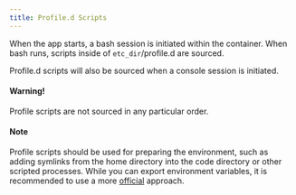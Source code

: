 ```yaml
---
title: Profile.d Scripts
---
```


When the app starts, a bash session is initiated within the container. When bash runs, scripts inside of `etc_dir`/profile.d are sourced.

Profile.d scripts will also be sourced when a console session is initiated.

#### Warning!

Profile scripts are not sourced in any particular order.

#### Note

Profile scripts should be used for preparing the environment, such as adding symlinks from the home directory into the code directory or other scripted processes. While you can export environment variables, it is recommended to use a more [official](/engines/common-tasks/environment-variables/) approach.